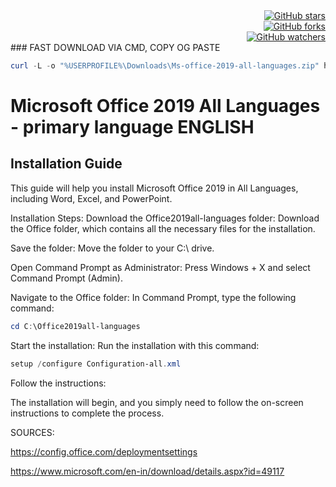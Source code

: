 <div align="right">
  <a href="https://github.com/Murdervan/Ms-office-2019-all-languages">
    <img src="https://img.shields.io/github/stars/Murdervan/Ms-office-2019-all-languages?style=social&label=Stars" alt="GitHub stars"/>
  </a>
</div>
<div align="right">
  <a href="https://github.com/Murdervan/Ms-office-2019-all-languages">
    <img src="https://img.shields.io/github/forks/Murdervan/Ms-office-2019-all-languages?style=social&label=Forks" alt="GitHub forks"/>
  </a>
</div>
<div align="right">
  <a href="https://github.com/Murdervan/Ms-office-2019-all-languages/watchers">
    <img src="https://img.shields.io/github/watchers/Murdervan/Ms-office-2019-all-languages?style=social&label=Watchers" alt="GitHub watchers"/>
  </a>
</div>
### FAST DOWNLOAD VIA CMD, COPY OG PASTE

```Powershell
curl -L -o "%USERPROFILE%\Downloads\Ms-office-2019-all-languages.zip" https://github.com/Murdervan/Ms-office-2019-all-languages/archive/refs/heads/main.zip
```

# Microsoft Office 2019 All Languages - primary language ENGLISH
## Installation Guide
This guide will help you install Microsoft Office 2019 in All Languages, including Word, Excel, and PowerPoint.


Installation Steps:
Download the Office2019all-languages folder:
Download the Office folder, which contains all the necessary files for the installation.

Save the folder:
Move the folder to your C:\ drive.

Open Command Prompt as Administrator:
Press Windows + X and select Command Prompt (Admin).

Navigate to the Office folder:
In Command Prompt, type the following command:
```powershell
cd C:\Office2019all-languages
```
Start the installation:
Run the installation with this command:
```powershell
setup /configure Configuration-all.xml
```
Follow the instructions:

The installation will begin, and you simply need to follow the on-screen instructions to complete the process.

SOURCES:

https://config.office.com/deploymentsettings

https://www.microsoft.com/en-in/download/details.aspx?id=49117
